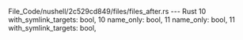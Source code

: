 File_Code/nushell/2c529cd849/files/files_after.rs --- Rust
10     with_symlink_targets: bool,                                                                                                                           10     name_only: bool,
11     name_only: bool,                                                                                                                                      11     with_symlink_targets: bool,

